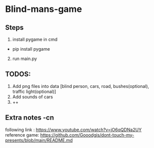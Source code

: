 # Blind-mans-game

## Steps

1. install pygame in cmd

 * pip install pygame

2. run main.py

## TODOS:

1. Add png files into data [blind person, cars, road, bushes(optional), traffic light(optional)]
2. Add sounds of cars
3. ++

## Extra notes -cn

following link : https://www.youtube.com/watch?v=jO6qQDNa2UY \
reference game: https://github.com/Gooodgis/dont-touch-my-presents/blob/main/README.md
